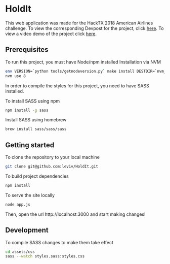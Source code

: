 # HoldIt
This web application was made for the HackTX 2018 American Airlines challenge. To view the corresponding Devpost for the project, click [here](https://devpost.com/software/holdit). To view a video demo of the project click [here](https://www.youtube.com/watch?v=3gWOKDVheZA).

## Prerequisites
To run this project, you must have Node/npm installed
Installation via NVM
```bash
env VERSION=`python tools/getnodeversion.py` make install DESTDIR=`nvm_version_path v$VERSION` PREFIX=""
nvm use 8
```

In order to compile the styles for this project, you need to have SASS installed.

To install SASS using npm
```bash
npm install -g sass
```

Install SASS using homebrew
```bash
brew install sass/sass/sass
```

## Getting started
To clone the repository to your local machine
```bash
git clone git@github.com:leviv/HoldIt.git
```
To build project dependencies
```bash
npm install
```

To serve the site locally
```bash 
node app.js
```

Then, open the url http://localhost:3000 and start making changes!

## Development
To compile SASS changes to make them take effect
```bash
cd assets/css
sass --watch styles.sass:styles.css
